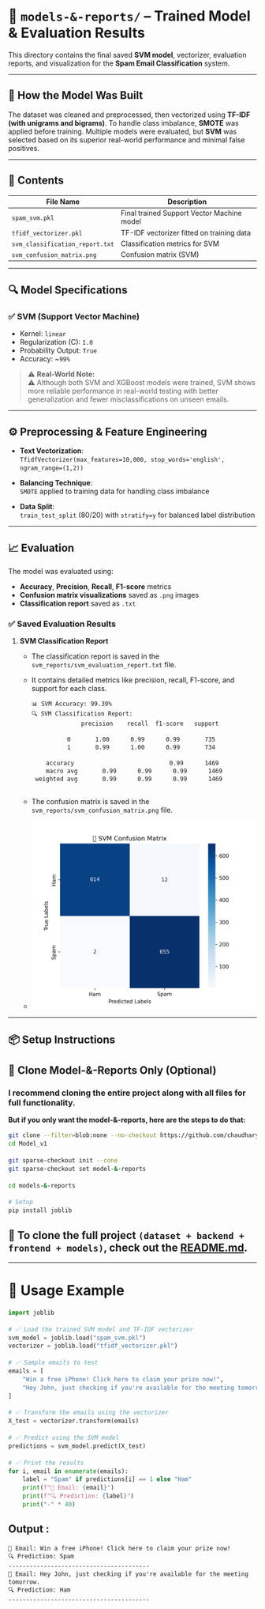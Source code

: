 # 📁 `models-&-reports/` – Trained Model & Evaluation Results

This directory contains the final saved **SVM model**, vectorizer, evaluation reports, and visualization for the **Spam Email Classification** system.

---

## 🧠 How the Model Was Built

The dataset was cleaned and preprocessed, then vectorized using **TF-IDF (with unigrams and bigrams)**. To handle class imbalance, **SMOTE** was applied before training. Multiple models were evaluated, but **SVM** was selected based on its superior real-world performance and minimal false positives.

---

## 📌 Contents

| File Name                        | Description                                               |
|----------------------------------|-----------------------------------------------------------|
| `spam_svm.pkl`                   | Final trained Support Vector Machine model               |
| `tfidf_vectorizer.pkl`          | TF-IDF vectorizer fitted on training data                |
| `svm_classification_report.txt` | Classification metrics for SVM                           |
| `svm_confusion_matrix.png`      | Confusion matrix (SVM)                                   |

---

## 🔍 Model Specifications

### ✅ SVM (Support Vector Machine)
- Kernel: `linear`
- Regularization (C): `1.0`
- Probability Output: `True`
- Accuracy: ~`99%`

> ⚠️ **Real-World Note:**  
> ⚠️ Although both SVM and XGBoost models were trained, SVM shows more reliable performance in real-world testing with better generalization and fewer misclassifications on unseen emails.
---

## ⚙️ Preprocessing & Feature Engineering

- **Text Vectorization**:  
  `TfidfVectorizer(max_features=10,000, stop_words='english', ngram_range=(1,2))`
  
- **Balancing Technique**:  
  `SMOTE` applied to training data for handling class imbalance
  
- **Data Split**:  
  `train_test_split` (80/20) with `stratify=y` for balanced label distribution

---

## 📈 Evaluation

The model was evaluated using:
- **Accuracy**, **Precision**, **Recall**, **F1-score** metrics
- **Confusion matrix visualizations** saved as `.png` images
- **Classification report** saved as `.txt`

### ✅ Saved Evaluation Results

1. **SVM Classification Report**
   - The classification report is saved in the `svm_reports/svm_evaluation_report.txt` file.
   - It contains detailed metrics like precision, recall, F1-score, and support for each class.

      ```plaintext
      📊 SVM Accuracy: 99.39%
      🔍 SVM Classification Report:
                    precision    recall  f1-score   support

                0       1.00      0.99      0.99       735
                1       0.99      1.00      0.99       734

          accuracy                           0.99      1469
          macro avg       0.99      0.99      0.99      1469
       weighted avg       0.99      0.99      0.99      1469
     

    - The confusion matrix is saved in the `svm_reports/svm_confusion_matrix.png` file.
    - ![svm_confusion_matrix.png](svm_reports/svm_confusion_matrix.png)
   
---


## 📦 Setup Instructions

## 🔧 Clone Model-&-Reports Only (Optional)
### I recommend cloning the entire project along with all files for full functionality.
**But if you only want the model-&-reports, here are the steps to do that:**

```bash
git clone --filter=blob:none --no-checkout https://github.com/chaudhary-hadi27/Model_v1.git
cd Model_v1

git sparse-checkout init --cone
git sparse-checkout set model-&-reports

cd models-&-reports

# Setup 
pip install joblib
```


## 🔗 To clone the full project `(dataset + backend + frontend + models)`, check out the [README.md](../README.md).

---
# 🚀 Usage Example

```python
import joblib

# ✅ Load the trained SVM model and TF-IDF vectorizer
svm_model = joblib.load("spam_svm.pkl")
vectorizer = joblib.load("tfidf_vectorizer.pkl")

# ✅ Sample emails to test
emails = [
    "Win a free iPhone! Click here to claim your prize now!",
    "Hey John, just checking if you're available for the meeting tomorrow."
]

# ✅ Transform the emails using the vectorizer
X_test = vectorizer.transform(emails)

# ✅ Predict using the SVM model
predictions = svm_model.predict(X_test)

# ✅ Print the results
for i, email in enumerate(emails):
    label = "Spam" if predictions[i] == 1 else "Ham"
    print(f"📧 Email: {email}")
    print(f"🔍 Prediction: {label}")
    print("-" * 40)
```

## Output :
```
📧 Email: Win a free iPhone! Click here to claim your prize now!
🔍 Prediction: Spam
----------------------------------------
📧 Email: Hey John, just checking if you're available for the meeting tomorrow.
🔍 Prediction: Ham
----------------------------------------
```